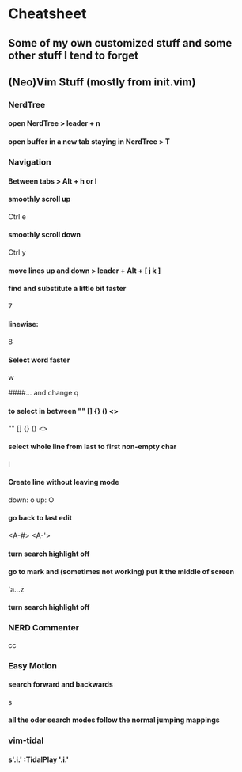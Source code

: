 # Cheatsheet

## Some of my own customized stuff and some other stuff I tend to forget

## (Neo)Vim Stuff (mostly from init.vim)

### NerdTree

#### open NerdTree > leader + n
#### open buffer in a new tab staying in NerdTree > T

### Navigation

#### Between tabs > Alt + h or l

#### smoothly scroll up
Ctrl e

#### smoothly scroll down
Ctrl y

#### move lines up and down > leader + Alt + [ j k ]

#### find and substitute a little bit faster
 <leader>7 

#### linewise:
<leader>8

#### Select word faster
<leader>w

####... and change
<leader>q

#### to select in between "" [] {} () <>
<leader> 
"" <A-2>
[] <A-8>
{} <A-7>
() <A-9>
<> <A-y>

#### select whole line from last to first non-empty char
<leader>l

#### Create line without leaving mode
down:
<localleader>o
up:
<localleader>O

#### go back to last edit
<A-#>
<A-'>

#### turn search highlight off
<leader><A-n>

#### go to mark and (sometimes not working) put it the middle of screen
'a...z

#### turn search highlight off
<leader><A-n>

### NERD Commenter
<Leader>cc

### Easy Motion

#### search forward and backwards
<Leader>s

#### all the oder search modes follow the normal jumping mappings

### vim-tidal

#### <localleader>s'.i.' :TidalPlay '.i.'

